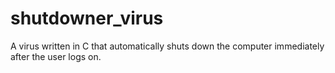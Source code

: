 # shutdowner_virus
A virus written in C that automatically shuts down the computer immediately after the user logs on.
